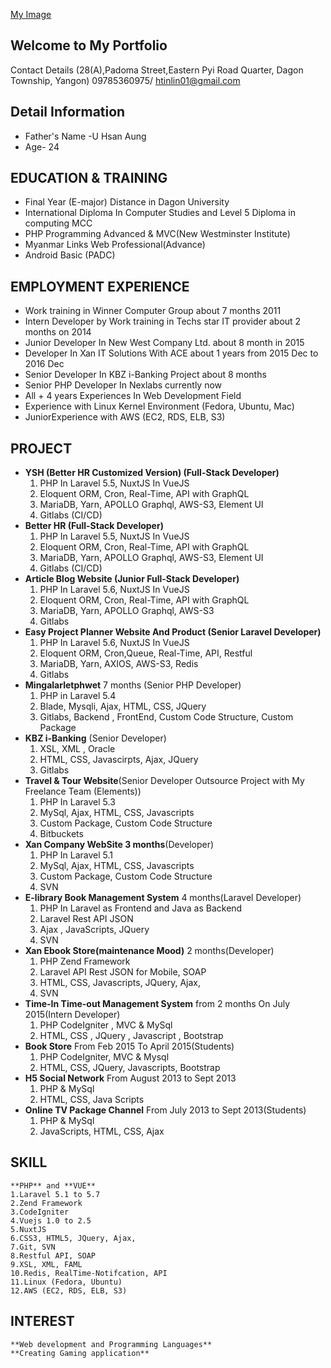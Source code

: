 [My Image](Profile.jpg)

## Welcome to My Portfolio

Contact Details (28(A),Padoma Street,Eastern Pyi Road Quarter, Dagon Township, Yangon)
				09785360975/ htinlin01@gmail.com



## Detail Information
-	Father's Name  -U Hsan Aung
- 	Age- 24 

## EDUCATION & TRAINING
-	Final Year (E-major) Distance in Dagon University
-	International Diploma In Computer Studies and Level 5 Diploma in computing MCC
-	PHP Programming Advanced & MVC(New Westminster Institute)
-	Myanmar Links Web Professional(Advance)
-   Android Basic (PADC)

## EMPLOYMENT EXPERIENCE
-	Work training in Winner Computer Group about 7 months 2011
-	Intern Developer by Work training in Techs star IT provider about 2 months on 2014
-	Junior Developer In New West Company Ltd. about 8 month in 2015
-	Developer In Xan IT Solutions With ACE about 1 years from 2015 Dec to 2016 Dec
-	Senior Developer In KBZ i-Banking Project about 8 months 
-   Senior PHP Developer In Nexlabs currently now
- 	All + 4 years Experiences In Web Development Field
-   Experience with Linux Kernel Environment (Fedora, Ubuntu, Mac)
-   JuniorExperience with AWS (EC2, RDS, ELB, S3)

## PROJECT 
-   **YSH (Better HR Customized Version) (Full-Stack Developer)**
    1. PHP In Laravel 5.5, NuxtJS In VueJS
    2. Eloquent ORM, Cron, Real-Time, API with GraphQL
    3. MariaDB, Yarn, APOLLO Graphql, AWS-S3, Element UI
    4. Gitlabs (CI/CD)
-   **Better HR (Full-Stack Developer)**
    1. PHP In Laravel 5.5, NuxtJS In VueJS
    2. Eloquent ORM, Cron, Real-Time, API with GraphQL
    3. MariaDB, Yarn, APOLLO Graphql, AWS-S3, Element UI
    4. Gitlabs (CI/CD)
-   **Article Blog Website (Junior Full-Stack Developer)**
    1. PHP In Laravel 5.6, NuxtJS In VueJS
    2. Eloquent ORM, Cron, Real-Time, API with GraphQL
    3. MariaDB, Yarn, APOLLO Graphql, AWS-S3
    4. Gitlabs
-   **Easy Project Planner Website And Product (Senior Laravel Developer)**
    1. PHP In Laravel 5.6, NuxtJS In VueJS
    2. Eloquent ORM, Cron,Queue, Real-Time, API, Restful
    3. MariaDB, Yarn, AXIOS, AWS-S3, Redis
    4. Gitlabs    
-   **Mingalarletphwet** 7 months (Senior PHP Developer)
    1. PHP in Laravel 5.4
    2. Blade, Mysqli, Ajax, HTML, CSS, JQuery
    3. Gitlabs, Backend , FrontEnd, Custom Code Structure, Custom Package
-	**KBZ i-Banking** (Senior Developer)
	1. XSL, XML , Oracle
	2. HTML, CSS, Javascirpts, Ajax, JQuery
	3. Gitlabs 
-	**Travel & Tour Website**(Senior Developer Outsource Project with My Freelance Team (Elements))
	1. PHP In Laravel 5.3
	2. MySql, Ajax, HTML, CSS, Javascripts
	3. Custom Package, Custom Code Structure
	4. Bitbuckets
-	**Xan Company WebSite 3 months**(Developer)
	1. PHP In Laravel 5.1
	2. MySql, Ajax, HTML, CSS, Javascripts
	3. Custom Package, Custom Code Structure
	4. SVN
-	**E-library Book Management System** 4 months(Laravel Developer)
	1. PHP In Laravel as Frontend and Java as Backend
	2. Laravel Rest API JSON 
	3. Ajax , JavaScripts, JQuery
	4. SVN
-	**Xan Ebook Store(maintenance Mood)** 2 months(Developer)
	1. PHP Zend Framework 
	2. Laravel API Rest JSON for Mobile, SOAP
	3. HTML, CSS, Javascripts, JQuery, Ajax,  
	4. SVN
-	**Time-In Time-out Management System** from 2 months On July 2015(Intern Developer)
	1. PHP CodeIgniter , MVC & MySql
	2. HTML, CSS , JQuery , Javascript , Bootstrap
-	**Book Store** 				From Feb 2015 To April 2015(Students)
	1. PHP CodeIgniter, MVC & Mysql
	2. HTML, CSS, JQuery, Javascripts, Bootstrap
-	**H5 Social Network** 		From August 2013 to Sept 2013
	1. PHP & MySql
	2. HTML, CSS, Java Scripts
-	**Online TV Package Channel**	From July 2013 to Sept 2013(Students)
	1. PHP & MySql
	2. JavaScripts, HTML, CSS, Ajax

## SKILL
	**PHP** and **VUE**
	1.Laravel 5.1 to 5.7
	2.Zend Framework
	3.CodeIgniter
    4.Vuejs 1.0 to 2.5
    5.NuxtJS
	6.CSS3, HTML5, JQuery, Ajax, 
	7.Git, SVN
	8.Restful API, SOAP
	9.XSL, XML, FAML
	10.Redis, RealTime-Notifcation, API
	11.Linux (Fedora, Ubuntu)
	12.AWS (EC2, RDS, ELB, S3)

## INTEREST
	**Web development and Programming Languages**
	**Creating Gaming application**











